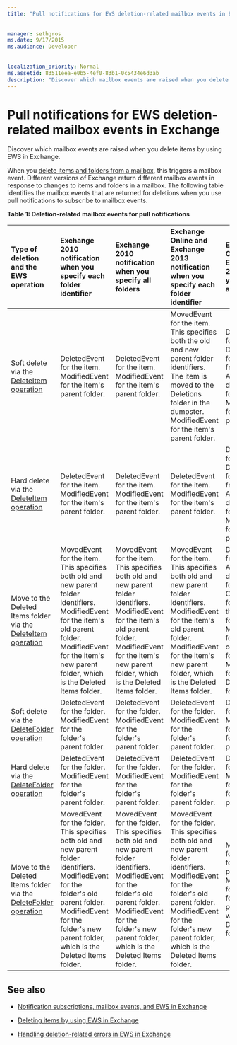 ```yaml
---
title: "Pull notifications for EWS deletion-related mailbox events in Exchange"
 
 
manager: sethgros
ms.date: 9/17/2015
ms.audience: Developer
 
 
localization_priority: Normal
ms.assetid: 83511eea-e0b5-4ef0-83b1-0c5434e6d3ab
description: "Discover which mailbox events are raised when you delete items by using EWS in Exchange."
---
```


# Pull notifications for EWS deletion-related mailbox events in Exchange

Discover which mailbox events are raised when you delete items by using EWS in Exchange.
  
When you [delete items and folders from a mailbox](deleting-items-by-using-ews-in-exchange.md), this triggers a mailbox event. Different versions of Exchange return different mailbox events in response to changes to items and folders in a mailbox. The following table identifies the mailbox events that are returned for deletions when you use pull notifications to subscribe to mailbox events. 
  
**Table 1: Deletion-related mailbox events for pull notifications**

|**Type of deletion and the EWS operation**|**Exchange 2010 notification when you specify each folder identifier**|**Exchange 2010 notification when you specify all folders**|**Exchange Online and Exchange 2013 notification when you specify each folder identifier**|**Exchange Online and Exchange 2013 when you specify all folders**|
|:-----|:-----|:-----|:-----|:-----|
|Soft delete via the [DeleteItem operation](http://msdn.microsoft.com/library/3e26c416-fa12-476e-bfd2-5c1f4bb7b348%28Office.15%29.aspx) <br/> |DeletedEvent for the item.  <br/> ModifiedEvent for the item's parent folder.  <br/> |DeletedEvent for the item.  <br/> ModifiedEvent for the item's parent folder.  <br/> |MovedEvent for the item. This specifies both the old and new parent folder identifiers. The item is moved to the Deletions folder in the dumpster.  <br/> ModifiedEvent for the item's parent folder.  <br/> |DeletedEvent for the item.  <br/> DeletedEvent for the item from the AllItems default search folder.  <br/> ModifiedEvent for the item's parent folder.  <br/> |
|Hard delete via the [DeleteItem operation](http://msdn.microsoft.com/library/3e26c416-fa12-476e-bfd2-5c1f4bb7b348%28Office.15%29.aspx) <br/> |DeletedEvent for the item.  <br/> ModifiedEvent for the item's parent folder.  <br/> |DeletedEvent for the item.  <br/> ModifiedEvent for the item's parent folder.  <br/> |DeletedEvent for the item.  <br/> ModifiedEvent for the item's parent folder.  <br/> |DeletedEvent for the item.  <br/> DeletedEvent for the item from the AllItems default search folder.  <br/> ModifiedEvent for the item's parent folder.  <br/> |
|Move to the Deleted Items folder via the [DeleteItem operation](http://msdn.microsoft.com/library/3e26c416-fa12-476e-bfd2-5c1f4bb7b348%28Office.15%29.aspx) <br/> |MovedEvent for the item. This specifies both old and new parent folder identifiers.  <br/> ModifiedEvent for the item's old parent folder.  <br/> ModifiedEvent for the item's new parent folder, which is the Deleted Items folder.  <br/> |MovedEvent for the item. This specifies both old and new parent folder identifiers.  <br/> ModifiedEvent for the item's old parent folder.  <br/> ModifiedEvent for the item's new parent folder, which is the Deleted Items folder.  <br/> |MovedEvent for the item. This specifies both old and new parent folder identifiers.  <br/> ModifiedEvent for the item's old parent folder.  <br/> ModifiedEvent for the item's new parent folder, which is the Deleted Items folder.  <br/> |DeletedEvent from the AllItems default search folder.  <br/> CreatedEvent for the item in the AllItems folder.  <br/> ModifiedEvent for the item's original parent folder.  <br/> ModifiedEvent for the Deleted Items folder.  <br/> |
|Soft delete via the [DeleteFolder operation](http://msdn.microsoft.com/library/b0f92682-4895-4bcf-a4a1-e4c2e8403979%28Office.15%29.aspx) <br/> |DeletedEvent for the folder.  <br/> ModifiedEvent for the folder's parent folder.  <br/> |DeletedEvent for the folder.  <br/> ModifiedEvent for the folder's parent folder.  <br/> |DeletedEvent for the folder.  <br/> ModifiedEvent for the folder's parent folder.  <br/> |DeletedEvent for the folder.  <br/> ModifiedEvent for the folder's parent folder.  <br/> |
|Hard delete via the [DeleteFolder operation](http://msdn.microsoft.com/library/b0f92682-4895-4bcf-a4a1-e4c2e8403979%28Office.15%29.aspx) <br/> |DeletedEvent for the folder.  <br/> ModifiedEvent for the folder's parent folder.  <br/> |DeletedEvent for the folder.  <br/> ModifiedEvent for the folder's parent folder.  <br/> |DeletedEvent for the folder.  <br/> ModifiedEvent for the folder's parent folder.  <br/> |DeletedEvent for the folder.  <br/> ModifiedEvent for the folder's parent folder.  <br/> |
|Move to the Deleted Items folder via the [DeleteFolder operation](http://msdn.microsoft.com/library/b0f92682-4895-4bcf-a4a1-e4c2e8403979%28Office.15%29.aspx) <br/> |MovedEvent for the folder. This specifies both old and new parent folder identifiers.  <br/> ModifiedEvent for the folder's old parent folder.  <br/> ModifiedEvent for the folder's new parent folder, which is the Deleted Items folder.  <br/> |MovedEvent for the folder. This specifies both old and new parent folder identifiers.  <br/> ModifiedEvent for the folder's old parent folder.  <br/> ModifiedEvent for the folder's new parent folder, which is the Deleted Items folder.  <br/> |MovedEvent for the folder. This specifies both old and new parent folder identifiers.  <br/> ModifiedEvent for the folder's old parent folder.  <br/> ModifiedEvent for the folder's new parent folder, which is the Deleted Items folder.  <br/> |ModifiedEvent for the folder's old parent folder.  <br/> ModifiedEvent for the folder's new parent folder which is the Deleted Items folder.  <br/> |
   
## See also


- [Notification subscriptions, mailbox events, and EWS in Exchange](notification-subscriptions-mailbox-events-and-ews-in-exchange.md)
    
- [Deleting items by using EWS in Exchange](deleting-items-by-using-ews-in-exchange.md)
    
- [Handling deletion-related errors in EWS in Exchange](handling-deletion-related-errors-in-ews-in-exchange.md)
    

